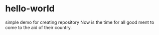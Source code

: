# hello-world
simple demo for creating repository
Now is the time for all good ment to come to the aid of their country.
